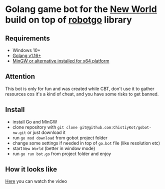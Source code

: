 # Golang game bot for the [New World](https://www.newworld.com/) build on top of [robotgo](https://www.github.com/go-vgo/robotgo) library

## Requirements

* Windows 10+
* [Golang v1.16+](https://golang.org/dl/)
* [MinGW or alternative installed for x64 platform](http://mingw-w64.org/)

## Attention

This bot is only for fun and was created while CBT, don't use it to gather resources cos it's a kind of cheat, and you have some risks to get banned.

## Install

* install Go and MinGW
* clone repository with `git clone git@github.com:ChistiyKot/gobot-nw.git` or just download it
* run `go mod download` from gobot project folder
* change some settings if needed in top of `go.bot` file (like resolution etc)
* start `New World` (better in window mode)
* run `go run bot.go` from project folder and enjoy

## How it looks like

[Here](https://www.youtube.com/watch?v=SNzoD_26SBs) you can watch the video
